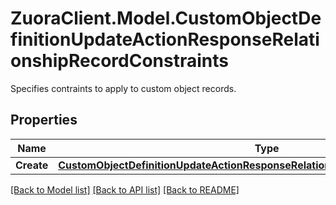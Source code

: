 # ZuoraClient.Model.CustomObjectDefinitionUpdateActionResponseRelationshipRecordConstraints
Specifies contraints to apply to custom object records. 

## Properties

Name | Type | Description | Notes
------------ | ------------- | ------------- | -------------
**Create** | [**CustomObjectDefinitionUpdateActionResponseRelationshipRecordConstraintsCreate**](CustomObjectDefinitionUpdateActionResponseRelationshipRecordConstraintsCreate.md) |  | [optional] 

[[Back to Model list]](../README.md#documentation-for-models) [[Back to API list]](../README.md#documentation-for-api-endpoints) [[Back to README]](../README.md)

